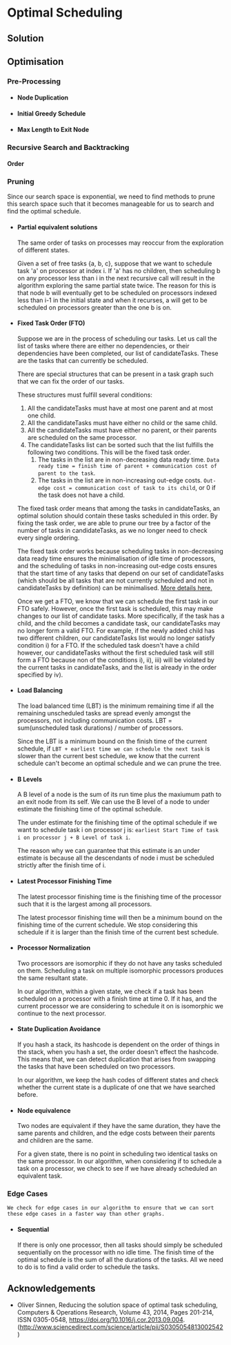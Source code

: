 # Optimal Scheduling

## Solution

## Optimisation

### Pre-Processing
* #### Node Duplication
* #### Initial Greedy Schedule
* #### Max Length to Exit Node

### Recursive Search and Backtracking

#### Order

### Pruning
Since our search space is exponential, we need to find methods to prune this search space such that it becomes manageable for us to search and find the optimal schedule.

* #### Partial equivalent solutions
   
    The same order of tasks on processes may reoccur from the exploration of different states.
    
    Given a set of free tasks {a, b, c}, suppose that we want to schedule task 'a' on processor at index i. If 'a' has no children, then scheduling b on any processor less than i in the next recursive call will result in the algorithm exploring the same partial state twice. 
    The reason for this is that node b will eventually get to be scheduled on processors indexed less than i-1 in the initial state and when it recurses, a will get to be scheduled on processors greater than the one b is on. 
    
* #### Fixed Task Order (FTO)
   Suppose we are in the process of scheduling our tasks. Let us call the list of tasks where there are either no dependencies, or their dependencies have been completed, our list of candidateTasks. These are the tasks that can currently be scheduled.
   
   There are special structures that can be present in a task graph such that we can fix the order of our tasks.
   
   These structures must fulfill several conditions:
   1. All the candidateTasks must have at most one parent and at most one child.
   2. All the candidateTasks must have either no child or the same child.
   3. All the candidateTasks must have either no parent, or their parents are scheduled on the same processor.
   4. The candidateTasks list can be sorted such that the list fulfills the following two conditions. This will be the fixed task order.
        1. The tasks in the list are in non-decreasing data ready time. `Data ready time = finish time of parent + communication cost of parent to the task`.
        2. The tasks in the list are in non-increasing out-edge costs. `Out-edge cost = communication cost of task to its child`, or 0 if the task does not have a child.
     
   The fixed task order means that among the tasks in candidateTasks, an optimal solution should contain these tasks scheduled in this order. By fixing the task order, we are able to prune our tree by a factor of the number of tasks in candidateTasks, as we no longer need to check every single ordering. 
   
   The fixed task order works because scheduling tasks in non-decreasing data ready time ensures the minimalisation of idle time of processors, and the scheduling of tasks in non-increasing out-edge costs ensures that the start time of any tasks that depend on our set of candidateTasks (which should be all tasks that are not currently scheduled and not in candidateTasks by definition) can be minimalised. [More details here.](http://www.sciencedirect.com/science/article/pii/S0305054813002542)
   
   Once we get a FTO, we know that we can schedule the first task in our FTO safely. However, once the first task is scheduled, this may make changes to our list of candidate tasks. More specifically, if the task has a child, and the child becomes a candidate task, our candidateTasks may no longer form a valid FTO. For example, if the newly added child has two different children, our candidateTasks list would no longer satisfy condition i) for a FTO. If the scheduled task doesn't have a child however, our candidateTasks without the first scheduled task will still form a FTO because non of the conditions i), ii), iii) will be violated by the current tasks in candidateTasks, and the list is already in the order specified by iv).
   
* #### Load Balancing
    The load balanced time (LBT) is the minimum remaining time if all the remaining unscheduled tasks are spread evenly amongst the processors, not including communication costs. LBT = sum(unscheduled task durations) / number of processors.
    
    Since the LBT is a minimum bound on the finish time of the current schedule, if `LBT + earliest time we can schedule the next task` is slower than the current best schedule, we know that the current schedule can't become an optimal schedule and we can prune the tree.

* #### B Levels
    A B level of a node is the sum of its run time plus the maxiumum path to an exit node from its self. We can use the B level of a node to under estimate the finishing time of the optimal schedule. 
    
    The under estimate for the finishing time of the optimal schedule if we want to schedule task i on processor j is: `earliest Start Time of task i on processor j + B Level of task i`. 
    
    The reason why we can guarantee that this estimate is an under estimate is because all the descendants of node i must be scheduled strictly after the finish time of i. 
    
* #### Latest Processor Finishing Time
    The latest processor finishing time is the finishing time of the processor such that it is the largest among all processors. 
    
    The latest processor finishing time will then be a minimum bound on the finishing time of the current schedule. We stop considering this schedule if it is larger than the finish time of the current best schedule.

* #### Processor Normalization
    Two processors are isomorphic if they do not have any tasks scheduled on them. Scheduling a task on multiple isomorphic processors produces the same resultant state.
    
    In our algorithm, within a given state, we check if a task has been scheduled on a processor with a finish time at time 0. If it has, and the current processor we are considering to schedule it on is isomorphic we continue to the next processor. 
    
* #### State Duplication Avoidance
    If you hash a stack, its hashcode is dependent on the order of things in the stack, when you hash a set, the order doesn't effect the hashcode. This means that, we can detect duplication that arises from swapping the tasks that have been scheduled on two processors. 
    
    In our algorithm, we keep the hash codes of different states and check whether the current state is a duplicate of one that we have searched before.
    
* #### Node equivalence
    Two nodes are equivalent if they have the same duration, they have the same parents and children, and the edge costs between their parents and children are the same. 
    
    For a given state, there is no point in scheduling two identical tasks on the same processor. In our algorithm, when considering if to schedule a task on a processor, we check to see if we have already scheduled an equivalent task.
    

### Edge Cases
    We check for edge cases in our algorithm to ensure that we can sort these edge cases in a faster way than other graphs.

* #### Sequential
    If there is only one processor, then all tasks should simply be scheduled sequentially on the processor with no idle time. The finish time of the optimal schedule is the sum of all the durations of the tasks. All we need to do is to find a valid order to schedule the tasks. 



## Acknowledgements
- Oliver Sinnen,
Reducing the solution space of optimal task scheduling,
Computers & Operations Research,
Volume 43,
2014,
Pages 201-214,
ISSN 0305-0548,
https://doi.org/10.1016/j.cor.2013.09.004.
(http://www.sciencedirect.com/science/article/pii/S0305054813002542)
